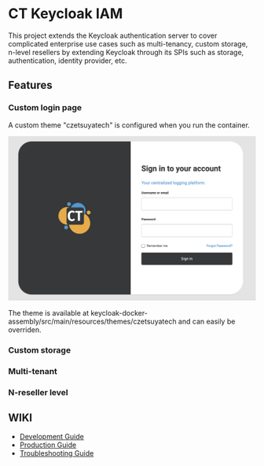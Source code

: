 # CT Keycloak IAM

This project extends the Keycloak authentication server to cover complicated enterprise use cases such as
multi-tenancy, custom storage, n-level resellers by extending Keycloak through its SPIs such as storage,
authentication, identity provider, etc.

## Features

### Custom login page

A custom theme "czetsuyatech" is configured when you run the container.

![Login Page](docs/img/login-page.png)

The theme is available at keycloak-docker-assembly/src/main/resources/themes/czetsuyatech and can easily be overriden.

### Custom storage

### Multi-tenant

### N-reseller level

## WIKI

- [Development Guide](docs/development.md)
- [Production Guide](docs/production.md)
- [Troubleshooting Guide](docs/troubleshooting-guide.md)